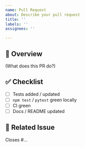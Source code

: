 ```yaml
---
name: Pull Request
about: Describe your pull request
title: ''
labels: ''
assignees: ''

---
```


## 🚀 Overview
(What does this PR do?)

## ✅ Checklist
- [ ] Tests added / updated
- [ ] `npm test` / `pytest` green locally
- [ ] CI green
- [ ] Docs / README updated

## 🔗 Related Issue
Closes #...
